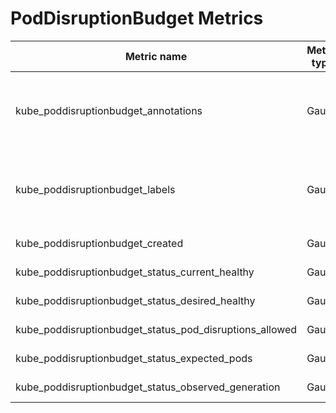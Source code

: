 # PodDisruptionBudget Metrics

| Metric name| Metric type | Labels/tags | Status |
| ---------- | ----------- | ----------- | ----------- |
| kube_poddisruptionbudget_annotations | Gauge | `poddisruptionbudget`=&lt;poddisruptionbudget-name&gt; <br> `namespace`=&lt;poddisruptionbudget-namespace&gt; <br> `annotation_PODDISRUPTIONBUDGET_ANNOTATION`=&lt;PODDISRUPTIONBUDGET_ANNOATION&gt;  | EXPERIMENTAL |
| kube_poddisruptionbudget_labels | Gauge | `poddisruptionbudget`=&lt;poddisruptionbudget-name&gt; <br> `namespace`=&lt;poddisruptionbudget-namespace&gt; <br> `label_PODDISRUPTIONBUDGET_LABEL`=&lt;PODDISRUPTIONBUDGET_ANNOATION&gt;  | EXPERIMENTAL |
| kube_poddisruptionbudget_created | Gauge | `poddisruptionbudget`=&lt;pdb-name&gt; <br> `namespace`=&lt;pdb-namespace&gt;  | STABLE
| kube_poddisruptionbudget_status_current_healthy | Gauge | `poddisruptionbudget`=&lt;pdb-name&gt; <br> `namespace`=&lt;pdb-namespace&gt;  | STABLE
| kube_poddisruptionbudget_status_desired_healthy | Gauge | `poddisruptionbudget`=&lt;pdb-name&gt; <br> `namespace`=&lt;pdb-namespace&gt;  | STABLE
| kube_poddisruptionbudget_status_pod_disruptions_allowed | Gauge | `poddisruptionbudget`=&lt;pdb-name&gt; <br> `namespace`=&lt;pdb-namespace&gt;  | STABLE
| kube_poddisruptionbudget_status_expected_pods | Gauge | `poddisruptionbudget`=&lt;pdb-name&gt; <br> `namespace`=&lt;pdb-namespace&gt;  | STABLE
| kube_poddisruptionbudget_status_observed_generation | Gauge | `poddisruptionbudget`=&lt;pdb-name&gt; <br> `namespace`=&lt;pdb-namespace&gt;  | STABLE
